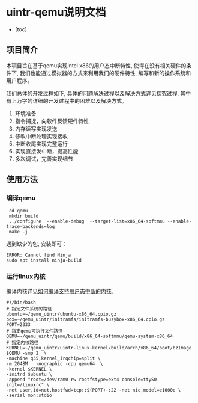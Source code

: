 # uintr-qemu说明文档

- [toc]

## 项目简介

本项目旨在基于qemu实现intel x86的用户态中断特性, 使得在没有相关硬件的条件下, 我们也能通过模拟器的方式来利用我们的硬件特性, 编写和新的操作系统和用户程序。

我们总体的开发过程如下, 具体的问题解决过程以及解决方式详见[探究过程](https://github.com/OS-F-4/usr-intr/blob/main/ppt/qemu%E5%B7%A5%E4%BD%9C%E6%96%87%E6%A1%A3%E5%88%86%E5%9D%97/%E9%97%AE%E9%A2%98%E4%BB%A5%E5%8F%8A%E6%8E%A2%E7%A9%B6%E8%BF%87%E7%A8%8B.md), 其中有上万字的详细的开发过程中的困难以及解决方式。

1. 环境准备
2. 指令捕捉，向软件反馈硬件特性
3. 内存读写实现发送
4. 修改中断处理实现接收
5. 中断收尾实现完整运行
6. 实现直接发中断，提高性能
7. 多次调试，完善实现细节



## 使用方法

### 编译qemu

```shell
 cd qemu
 mkdir build
 ../configure  --enable-debug  --target-list=x86_64-softmmu --enable-trace-backends=log
 make -j
```

遇到缺少的包, 安装即可：

```shell
ERROR: Cannot find Ninja
sudo apt install ninja-build
```



### 运行linux内核

编译内核详见[如何编译支持用户态中断的内核](https://github.com/OS-F-4/usr-intr/blob/main/ppt/%E5%B1%95%E7%A4%BA%E6%96%87%E6%A1%A3/linux-kernel.md)。

```shell
#!/bin/bash
# 指定文件系统的路径
ubuntu=~/qemu_uintr/ubuntu-x86_64.cpio.gz
box=~/qemu_uintr/initramfs/initramfs-busybox-x86_64.cpio.gz
PORT=2333
# 指定qemu可执行文件路径
QEMU=~/qemu_uintr/qemu/build/x86_64-softmmu/qemu-system-x86_64
# 指定内核路径
KERNEL=~/qemu_uintr/uintr-linux-kernel/build/arch/x86_64/boot/bzImage
$QEMU -smp 2  \
-machine q35,kernel_irqchip=split \
-m 2048M   -nographic -cpu qemu64  \
-kernel $KERNEL \
-initrd $ubuntu \
-append "root=/dev/ram0 rw rootfstype=ext4 console=ttyS0 init=/linuxrc" \
-net user,id=net,hostfwd=tcp::$(PORT)-:22 -net nic,model=e1000e \
-serial mon:stdio
```









